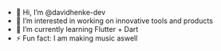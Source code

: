 - 👋 Hi, I’m @davidhenke-dev
- 👀 I’m interested in working on innovative tools and products
- 🌱 I’m currently learning Flutter + Dart
- ⚡ Fun fact: I am making music aswell

<!---
davidhenke-dev/davidhenke-dev is a ✨ special ✨ repository because its `README.md` (this file) appears on your GitHub profile.
You can click the Preview link to take a look at your changes.
--->
